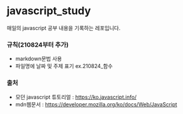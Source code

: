 # javascript_study
매일의 javascript 공부 내용을 기록하는 레포입니다.

### 규칙(210824부터 추가)
- markdown문법 사용
- 파일명에 날짜 및 주제 표기 ex.210824_함수

### 출처

- 모던 javascript 튜토리얼 : https://ko.javascript.info/
- mdn웹문서 : https://developer.mozilla.org/ko/docs/Web/JavaScript
